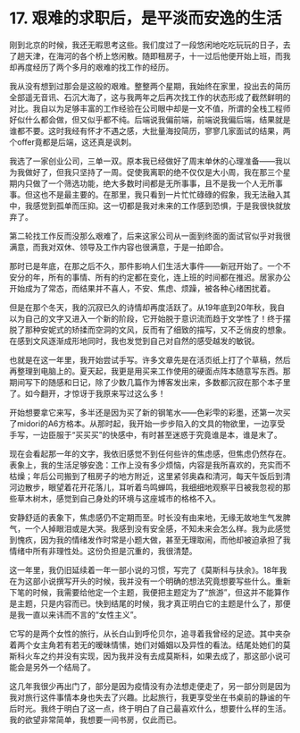 # 17. 艰难的求职后，是平淡而安逸的生活

刚到北京的时候，我还无暇思考这些。我们度过了一段悠闲地吃吃玩玩的日子，去了趟天津，在海河的各个桥上悠闲散。随即租房子，十一过后他便开始上班，而我却再度经历了两个多月的艰难的找工作的经历。

我从没有想到过那会是这般的艰难。整整两个星期，我始终在家里，投出去的简历全部遥无音讯、石沉大海了，这与我两年之后再次找工作的状态形成了截然鲜明的对比。我自以为足够丰富的工作经验在公司眼中却是一文不值，所谓的全栈工程师好似什么都会做，但又似乎都不纯。后端说我偏前端，前端说我偏后端，结果就是谁都不要。这时我经有怀才不遇之感，大批量海投简历，寥寥几家面试的结果，两个offer竟都是后端，这还真是讽刺。

我选了一家创业公司，三单一双。原本我已经做好了周末单休的心理准备——我以为我做好了，但我只坚持了一周。促使我离职的绝不仅仅是大小周，我在那三个星期内只做了一个筛选功能，绝大多数时间都是无所事事，且不是我一个人无所事事。但这也不是最主要的。在那里，我只看到一片忙忙碌碌的假象，我无法融入其中，我感觉到孤单而压抑。这一切都是我对未来的工作感到恐惧，于是我很快就放弃了。

第二轮找工作反而没那么艰难了，后来这家公司从一面到终面的面试官似乎对我很满意，而我对双休、领导及工作内容也很满意，于是一拍即合。

那时已是年底，在那之后不久，那件影响人们生活大事件——新冠开始了。一个不安分的年，所有的事情、所有的约定都在变化，连上班的时间都在推迟。居家办公开始成为了常态，而结果并不喜人，不安、焦虑、烦躁，被各种心绪困扰着。

但是在那个冬天，我的沉寂已久的诗情却再度活跃了。从19年底到20年秋，我自以为自己的文字又进入一个新的阶段，它开始脱于意识流而趋于文学性了！终于摆脱了那种安妮式的矫揉而空洞的文风，反而有了细致的描写，又不乏俏皮的想象。在感到文风逐渐成形地同时，我也发觉到自己对自然的感受越发的敏锐。

也就是在这一年里，我开始尝试手写。许多文章先是在活页纸上打了个草稿，然后再整理到电脑上的。夏天起，我更是用买来工作使用的硬面点阵本随意写东西。那期间写下的随感和日记，除了少数几篇作为博客发出来，多数都沉寂在那个本子里了。如今翻开，才惊讶于我原来写过这么多！

开始想要拿它来写，多半还是因为买了新的钢笔水——色彩雫的彩墨，还第一次买了midori的A6方格本。从那时起，我开始一步步陷入的文具的物欲里，一边享受手写，一边臣服于“买买买”的快感中，有时甚至迷惑于究竟谁是本，谁是末了。

现在会看起那一年的文字，我依旧感觉不到任何些许的焦虑感，但焦虑仍然存在。表象上，我的生活足够安逸：工作上没有多少烦恼，内容是我所喜欢的，充实而不枯燥；年后公司搬到了租房子的地方附近，这里紧邻奥森和清河，每天午饭后到清河边散步，眼望着花开花落儿，耳听着鸟鸣蝉鸣，我细细地观察平日被我忽视的那些草木树木，感觉到自己身处的环境与这座城市的格格不入。

安静舒适的表象下，焦虑感仍不定期而至。时长没有由来地，无缘无故地生气发脾气，一个人掉眼泪或是大哭。我感到没有安全感，不知未来会怎么样。我为此感觉到愧疚，因为我的情绪发作时常是小题大做，甚至无理取闹，而他却被迫承担了我情绪中所有非理性处。这份负担是沉重的，我很清楚。

这一年里，我仍旧延续着一年一部小说的习惯，写完了《莫斯科与扶余》。18年我在为这部小说撰写开头的时候，我并没有一个明确的想法究竟想要写些什么。重新下笔的时候，我需要给他定一个主题，我便把主题定为了“旅游”，但这并不能算作是主题，只是内容而已。快到结尾的时候，我才真正明白它的主题是什么了，那便是我一直以来讳而不言的“女性主义”。

它写的是两个女性的旅行，从长白山到呼伦贝尔，追寻着我曾经的足迹。其中夹杂着两个女主角若有若无的暧昧情愫，她们对婚姻以及异性的看法。结尾处她们的莫斯科火车之约并没有实现，因为我并没有去成莫斯科，如果去成了，那这部小说可能会是另外一个结局了。

这几年我很少再出门了，部分是因为疫情没有办法想走便走了，另一部分则是因为我对旅行这件事情本身也失去了兴趣。比起旅行，我更享受坐在书桌前的静谧的午后时光。我终于明白了这一点，终于明白了自己最喜欢什么，想要什么样的生活。我的欲望非常简单，我想要一间书房，仅此而已。
